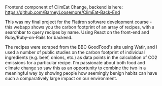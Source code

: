 Frontend component of ClimEat Change, backend is here: https://github.com/BarneyLoosemore/ClimEat-Back-End

This was my final project for the Flatiron software development course - this webapp shows you the carbon footprint of an array of recipes, with a searchbar to query recipes by name. Using React on the front-end and Ruby/Ruby-on-Rails for backend. 

The recipes were scraped from the BBC GoodFood's site using Watir, and I used a number of public studies on the carbon footprint of individual ingredients (e.g. beef, onions, etc.) as data points in the calculation of CO2 emissions for a particular recipe. I'm passionate about both food and climate change so saw this as an opportunity to combine the two in a meaningful way by showing people how seemingly benign habits can have such a comparatively large impact on our environment.
